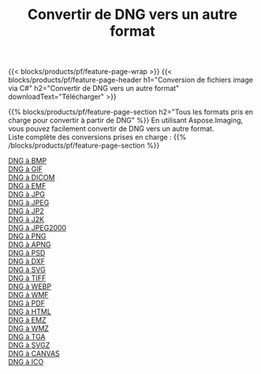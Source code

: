 ﻿---
title: Convertir de DNG vers un autre format 
weight: 3920
url: /fr/java/conversion/from/dng 
lang: fr
langdirlevel: 2
locales: zh-hans,ja,it,ru,de,es,fr,nl,id,lt,pl,pt,vi,tr,ko,zh-hant,ar,hi,th,sv,cs,uk,he
description: En utilisant Aspose.Imaging, vous pouvez facilement convertir de DNG vers un autre format
---

{{< blocks/products/pf/feature-page-wrap >}}
{{< blocks/products/pf/feature-page-header h1="Conversion de fichiers image via C#" h2="Convertir de DNG vers un autre format" downloadText="Télécharger" >}}


{{% blocks/products/pf/feature-page-section  h2="Tous les formats pris en charge pour convertir à partir de DNG" %}}
En utilisant Aspose.Imaging, vous pouvez facilement convertir de DNG vers un autre format.
<br/>
Liste complète des conversions prises en charge :
{{% /blocks/products/pf/feature-page-section %}}
<div class="container-fluid productfamilypage bg-gray">
    <div class="convertypes bg-gray agp-content section">
        <div class="container">
		<div class="row other-converters">
		    <div class='col-md-2 other-converter remove-lp remove-rp'><a href="/imaging/fr/java/conversion/dng-to-bmp" >DNG à BMP</a></div><div class='col-md-2 other-converter remove-lp remove-rp'><a href="/imaging/fr/java/conversion/dng-to-gif" >DNG à GIF</a></div><div class='col-md-2 other-converter remove-lp remove-rp'><a href="/imaging/fr/java/conversion/dng-to-dicom" >DNG à DICOM</a></div><div class='col-md-2 other-converter remove-lp remove-rp'><a href="/imaging/fr/java/conversion/dng-to-emf" >DNG à EMF</a></div><div class='col-md-2 other-converter remove-lp remove-rp'><a href="/imaging/fr/java/conversion/dng-to-jpg" >DNG à JPG</a></div><div class='col-md-2 other-converter remove-lp remove-rp'><a href="/imaging/fr/java/conversion/dng-to-jpeg" >DNG à JPEG</a></div><div class='col-md-2 other-converter remove-lp remove-rp'><a href="/imaging/fr/java/conversion/dng-to-jp2" >DNG à JP2</a></div><div class='col-md-2 other-converter remove-lp remove-rp'><a href="/imaging/fr/java/conversion/dng-to-j2k" >DNG à J2K</a></div><div class='col-md-2 other-converter remove-lp remove-rp'><a href="/imaging/fr/java/conversion/dng-to-jpeg2000" >DNG à JPEG2000</a></div><div class='col-md-2 other-converter remove-lp remove-rp'><a href="/imaging/fr/java/conversion/dng-to-png" >DNG à PNG</a></div><div class='col-md-2 other-converter remove-lp remove-rp'><a href="/imaging/fr/java/conversion/dng-to-apng" >DNG à APNG</a></div><div class='col-md-2 other-converter remove-lp remove-rp'><a href="/imaging/fr/java/conversion/dng-to-psd" >DNG à PSD</a></div><div class='col-md-2 other-converter remove-lp remove-rp'><a href="/imaging/fr/java/conversion/dng-to-dxf" >DNG à DXF</a></div><div class='col-md-2 other-converter remove-lp remove-rp'><a href="/imaging/fr/java/conversion/dng-to-svg" >DNG à SVG</a></div><div class='col-md-2 other-converter remove-lp remove-rp'><a href="/imaging/fr/java/conversion/dng-to-tiff" >DNG à TIFF</a></div><div class='col-md-2 other-converter remove-lp remove-rp'><a href="/imaging/fr/java/conversion/dng-to-webp" >DNG à WEBP</a></div><div class='col-md-2 other-converter remove-lp remove-rp'><a href="/imaging/fr/java/conversion/dng-to-wmf" >DNG à WMF</a></div><div class='col-md-2 other-converter remove-lp remove-rp'><a href="/imaging/fr/java/conversion/dng-to-pdf" >DNG à PDF</a></div><div class='col-md-2 other-converter remove-lp remove-rp'><a href="/imaging/fr/java/conversion/dng-to-html" >DNG à HTML</a></div><div class='col-md-2 other-converter remove-lp remove-rp'><a href="/imaging/fr/java/conversion/dng-to-emz" >DNG à EMZ</a></div><div class='col-md-2 other-converter remove-lp remove-rp'><a href="/imaging/fr/java/conversion/dng-to-wmz" >DNG à WMZ</a></div><div class='col-md-2 other-converter remove-lp remove-rp'><a href="/imaging/fr/java/conversion/dng-to-tga" >DNG à TGA</a></div><div class='col-md-2 other-converter remove-lp remove-rp'><a href="/imaging/fr/java/conversion/dng-to-svgz" >DNG à SVGZ</a></div><div class='col-md-2 other-converter remove-lp remove-rp'><a href="/imaging/fr/java/conversion/dng-to-canvas" >DNG à CANVAS</a></div><div class='col-md-2 other-converter remove-lp remove-rp'><a href="/imaging/fr/java/conversion/dng-to-ico" >DNG à ICO</a></div>
                </div>
        </div>
    </div>
</div>
<br/>

